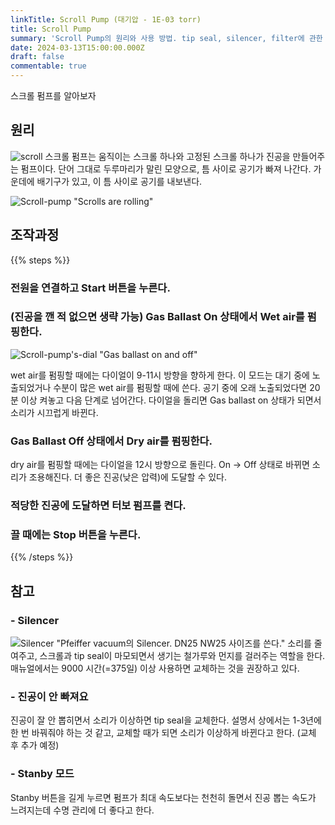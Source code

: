 ```yaml
---
linkTitle: Scroll Pump (대기압 - 1E-03 torr)
title: Scroll Pump
summary: 'Scroll Pump의 원리와 사용 방법. tip seal, silencer, filter에 관한 내용과 교체 주기.'
date: 2024-03-13T15:00:00.000Z
draft: false
commentable: true
---
```


스크롤 펌프를 알아보자

<!--more-->

## 원리

![scroll](https://assets.tina.io/aab3b88e-75e9-464f-bc3a-5c8bf84731f8/scroll.png)
스크롤 펌프는 움직이는 스크롤 하나와 고정된 스크롤 하나가 진공을 만들어주는 펌프이다. 단어 그대로 두루마리가 말린 모양으로, 틈 사이로 공기가 빠져 나간다. 가운데에 배기구가 있고, 이 틈 사이로 공기를 내보낸다.

![Scroll-pump "Scrolls are rolling"](/scroll_pump.gif)

## 조작과정

{{% steps %}}

### 전원을 연결하고 Start 버튼을 누른다.

### (진공을 깬 적 없으면 생략 가능) Gas Ballast On 상태에서 Wet air를 펌핑한다.

![Scroll-pump's-dial "Gas ballast on and off"](/scroll_gas_ballast.jpg)

wet air를 펌핑할 때에는 다이얼이 9-11시 방향을 향하게 한다. 이 모드는 대기 중에 노출되었거나 수분이 많은 wet air를 펌핑할 때에 쓴다. 공기 중에 오래 노출되었다면 20분 이상 켜놓고 다음 단계로 넘어간다. 다이얼을 돌리면 Gas ballast on 상태가 되면서 소리가 시끄럽게 바뀐다.

### Gas Ballast Off 상태에서 Dry air를 펌핑한다.

dry air를 펌핑할 때에는 다이얼을 12시 방향으로 돌린다. On -> Off 상태로 바뀌면 소리가 조용해진다. 더 좋은 진공(낮은 압력)에 도달할 수 있다.

### 적당한 진공에 도달하면 터보 펌프를 켠다.

### 끌 때에는 Stop 버튼을 누른다.

{{% /steps %}}

## 참고

### - Silencer

![Silencer "Pfeiffer vacuum의 Silencer. DN25 NW25 사이즈를 쓴다."](/ScrollPump-Silencer.jpg)
소리를 줄여주고, 스크롤과 tip seal이 마모되면서 생기는 철가루와 먼지를 걸러주는 역할을 한다. 매뉴얼에서는 9000 시간(=375일) 이상 사용하면 교체하는 것을 권장하고 있다.

### - 진공이 안 빠져요

진공이 잘 안 뽑히면서 소리가 이상하면 tip seal을 교체한다. 설명서 상에서는 1-3년에 한 번 바꿔줘야 하는 것 같고, 교체할 때가 되면 소리가 이상하게 바뀐다고 한다. (교체 후 추가 예정)

### - Stanby 모드

Stanby 버튼을 길게 누르면 펌프가 최대 속도보다는 천천히 돌면서 진공 뽑는 속도가 느려지는데 수명 관리에 더 좋다고 한다.
